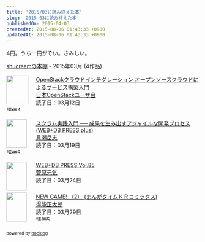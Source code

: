 ```yaml
---
title: '2015/03に読み終えた本'
slug: '2015-03に読み終えた本'
publishedOn: 2015-04-03
createdAt: 2015-08-06 01:43:33 +0900
updatedAt: 2015-08-06 01:43:33 +0900
---
```

4冊。うち一冊がぞい。さみしい。

<div style="margin-bottom:15px;"><a href="https://booklog.jp/users/shucream" target="_blank">shucreamの本棚</a> - 2015年03月 (4作品)</div><div style="margin-bottom:5px;"><div style="width:75px;height:75px;float:left;margin-right:2px;"><a href="https://booklog.jp/item/1/4798139785" target="_blank"><img src="https://ecx.images-amazon.com/images/I/515A2cLhfzL._SL75_.jpg" width="59" height="75" alt="" /></a></div><div><a href="https://booklog.jp/item/1/4798139785" target="_blank">OpenStackクラウドインテグレーション オープンソースクラウドによるサービス構築入門</a><br /><a href="https://booklog.jp/author/%E6%97%A5%E6%9C%ACOpenStack%E3%83%A6%E3%83%BC%E3%82%B6%E4%BC%9A" target="_blank">日本OpenStackユーザ会</a><br />読了日：03月12日<br /><img src="https://booklog.jp/images/rank/4.gif" width="59" height="12" alt="評価4" /></div><br style="clear:both;" /></div><div style="margin-bottom:5px;"><div style="width:75px;height:75px;float:left;margin-right:2px;"><a href="https://booklog.jp/item/1/4774172367" target="_blank"><img src="https://ecx.images-amazon.com/images/I/51ABflXRwZL._SL75_.jpg" width="53" height="75" alt="" /></a></div><div><a href="https://booklog.jp/item/1/4774172367" target="_blank">スクラム実践入門 ── 成果を生み出すアジャイルな開発プロセス (WEB+DB PRESS plus)</a><br /><a href="https://booklog.jp/author/%E8%B2%9D%E7%80%AC%E5%B2%B3%E5%BF%97" target="_blank">貝瀬岳志</a><br />読了日：03月19日<br /><img src="https://booklog.jp/images/rank/5.gif" width="59" height="12" alt="評価5" /></div><br style="clear:both;" /></div><div style="margin-bottom:5px;"><div style="width:75px;height:75px;float:left;margin-right:2px;"><a href="https://booklog.jp/item/1/4774171417" target="_blank"><img src="https://ecx.images-amazon.com/images/I/611JK2E4TZL._SL75_.jpg" width="53" height="75" alt="" /></a></div><div><a href="https://booklog.jp/item/1/4774171417" target="_blank">WEB+DB PRESS Vol.85</a><br /><a href="https://booklog.jp/author/%E8%8F%85%E5%8E%9F%E5%85%83%E6%B0%97" target="_blank">菅原元気</a><br />読了日：03月24日<br /></div><br style="clear:both;" /></div><div style="margin-bottom:5px;"><div style="width:75px;height:75px;float:left;margin-right:2px;"><a href="https://booklog.jp/item/1/4832245465" target="_blank"><img src="https://ecx.images-amazon.com/images/I/517sRfh7mdL._SL75_.jpg" width="53" height="75" alt="" /></a></div><div><a href="https://booklog.jp/item/1/4832245465" target="_blank">NEW GAME! （2） (まんがタイムＫＲコミックス)</a><br /><a href="https://booklog.jp/author/%E5%BE%97%E8%83%BD%E6%AD%A3%E5%A4%AA%E9%83%8E" target="_blank">得能正太郎</a><br />読了日：03月29日<br /><img src="https://booklog.jp/images/rank/5.gif" width="59" height="12" alt="評価5" /></div><br style="clear:both;" /></div><div style="margin:10px 0;font-size:80%;">powered by <a href="https://booklog.jp" target="_blank">booklog</a></div>
